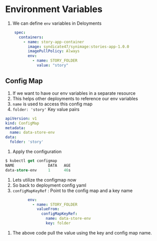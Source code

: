 # Environment Variables

1. We can define `env` variables in Deloyments


```yaml
    spec:
      containers:
        - name: story-app-container
          image: syndicate47/synimage:stories-app-1.0.0
          imagePullPolicy: Always
          env:
            - name: STORY_FOLDER
              value: "story"
```

## Config Map

1. If we want to have our env variables in a separate resource
1. This helps other deployments to reference our env variables
1. `name` is used to access this config map
1. `folder: 'story'` Key value pairs



```yaml
apiVersion: v1
kind: ConfigMap
metadata:
  name: data-store-env
data:
  folder: 'story'
```

1. Apply the configuration 

```ps
$ kubectl get configmap
NAME               DATA   AGE
data-store-env     1      46s
```

1. Lets utilize the configmap now
1. So back to deployment config yaml
1. `configMapKeyRef` : Point to the config map and a key name

```yaml
          env:
            - name: STORY_FOLDER
              valueFrom:
                configMapKeyRef:
                  name: data-store-env
                  key: folder
```

1. The above code pull the value using the key and config map name.